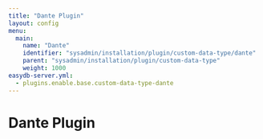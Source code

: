 ```yaml
---
title: "Dante Plugin"
layout: config
menu:
  main:
    name: "Dante"
    identifier: "sysadmin/installation/plugin/custom-data-type/dante"
    parent: "sysadmin/installation/plugin/custom-data-type"
    weight: 1000
easydb-server.yml:
  - plugins.enable.base.custom-data-type-dante
---
```

# Dante Plugin